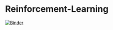 # Reinforcement-Learning

[![Binder](https://mybinder.org/badge_logo.svg)](https://mybinder.org/v2/gh/Favodar/Reinforcement-Learning/master)
